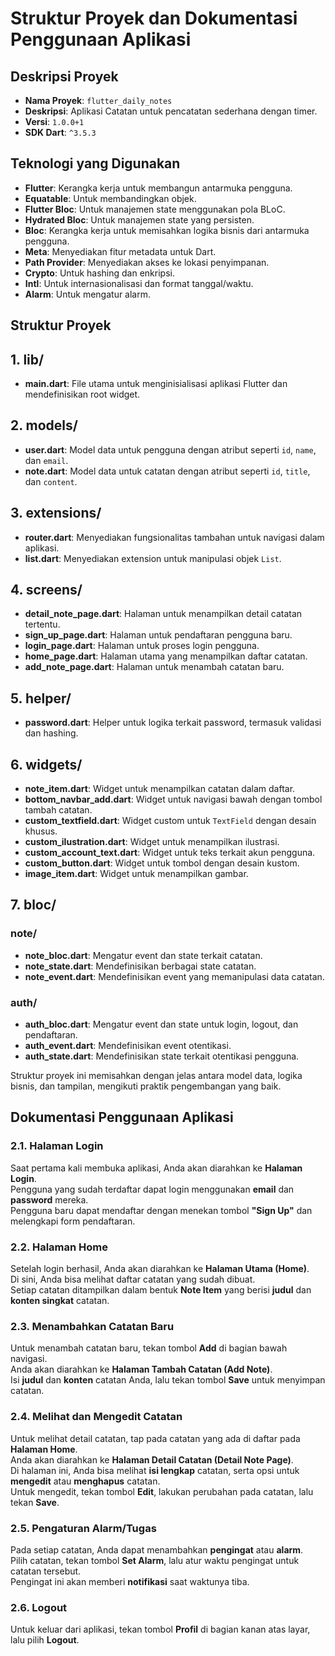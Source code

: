 # Struktur Proyek dan Dokumentasi Penggunaan Aplikasi

## Deskripsi Proyek

- **Nama Proyek**: `flutter_daily_notes`
- **Deskripsi**: Aplikasi Catatan untuk pencatatan sederhana dengan timer.
- **Versi**: `1.0.0+1`
- **SDK Dart**: `^3.5.3`

## Teknologi yang Digunakan

- **Flutter**: Kerangka kerja untuk membangun antarmuka pengguna.
- **Equatable**: Untuk membandingkan objek.
- **Flutter Bloc**: Untuk manajemen state menggunakan pola BLoC.
- **Hydrated Bloc**: Untuk manajemen state yang persisten.
- **Bloc**: Kerangka kerja untuk memisahkan logika bisnis dari antarmuka pengguna.
- **Meta**: Menyediakan fitur metadata untuk Dart.
- **Path Provider**: Menyediakan akses ke lokasi penyimpanan.
- **Crypto**: Untuk hashing dan enkripsi.
- **Intl**: Untuk internasionalisasi dan format tanggal/waktu.
- **Alarm**: Untuk mengatur alarm.

## Struktur Proyek

## 1. lib/

- **main.dart**: File utama untuk menginisialisasi aplikasi Flutter dan mendefinisikan root widget.

## 2. models/

- **user.dart**: Model data untuk pengguna dengan atribut seperti `id`, `name`, dan `email`.
- **note.dart**: Model data untuk catatan dengan atribut seperti `id`, `title`, dan `content`.

## 3. extensions/

- **router.dart**: Menyediakan fungsionalitas tambahan untuk navigasi dalam aplikasi.
- **list.dart**: Menyediakan extension untuk manipulasi objek `List`.

## 4. screens/

- **detail_note_page.dart**: Halaman untuk menampilkan detail catatan tertentu.
- **sign_up_page.dart**: Halaman untuk pendaftaran pengguna baru.
- **login_page.dart**: Halaman untuk proses login pengguna.
- **home_page.dart**: Halaman utama yang menampilkan daftar catatan.
- **add_note_page.dart**: Halaman untuk menambah catatan baru.

## 5. helper/

- **password.dart**: Helper untuk logika terkait password, termasuk validasi dan hashing.

## 6. widgets/

- **note_item.dart**: Widget untuk menampilkan catatan dalam daftar.
- **bottom_navbar_add.dart**: Widget untuk navigasi bawah dengan tombol tambah catatan.
- **custom_textfield.dart**: Widget custom untuk `TextField` dengan desain khusus.
- **custom_ilustration.dart**: Widget untuk menampilkan ilustrasi.
- **custom_account_text.dart**: Widget untuk teks terkait akun pengguna.
- **custom_button.dart**: Widget untuk tombol dengan desain kustom.
- **image_item.dart**: Widget untuk menampilkan gambar.

## 7. bloc/

### note/

- **note_bloc.dart**: Mengatur event dan state terkait catatan.
- **note_state.dart**: Mendefinisikan berbagai state catatan.
- **note_event.dart**: Mendefinisikan event yang memanipulasi data catatan.

### auth/

- **auth_bloc.dart**: Mengatur event dan state untuk login, logout, dan pendaftaran.
- **auth_event.dart**: Mendefinisikan event otentikasi.
- **auth_state.dart**: Mendefinisikan state terkait otentikasi pengguna.

Struktur proyek ini memisahkan dengan jelas antara model data, logika bisnis, dan tampilan, mengikuti praktik pengembangan yang baik.

## Dokumentasi Penggunaan Aplikasi

### 2.1. Halaman Login
Saat pertama kali membuka aplikasi, Anda akan diarahkan ke **Halaman Login**.  
Pengguna yang sudah terdaftar dapat login menggunakan **email** dan **password** mereka.  
Pengguna baru dapat mendaftar dengan menekan tombol **"Sign Up"** dan melengkapi form pendaftaran.

### 2.2. Halaman Home
Setelah login berhasil, Anda akan diarahkan ke **Halaman Utama (Home)**.  
Di sini, Anda bisa melihat daftar catatan yang sudah dibuat.  
Setiap catatan ditampilkan dalam bentuk **Note Item** yang berisi **judul** dan **konten singkat** catatan.

### 2.3. Menambahkan Catatan Baru
Untuk menambah catatan baru, tekan tombol **Add** di bagian bawah navigasi.  
Anda akan diarahkan ke **Halaman Tambah Catatan (Add Note)**.  
Isi **judul** dan **konten** catatan Anda, lalu tekan tombol **Save** untuk menyimpan catatan.

### 2.4. Melihat dan Mengedit Catatan
Untuk melihat detail catatan, tap pada catatan yang ada di daftar pada **Halaman Home**.  
Anda akan diarahkan ke **Halaman Detail Catatan (Detail Note Page)**.  
Di halaman ini, Anda bisa melihat **isi lengkap** catatan, serta opsi untuk **mengedit** atau **menghapus** catatan.  
Untuk mengedit, tekan tombol **Edit**, lakukan perubahan pada catatan, lalu tekan **Save**.

### 2.5. Pengaturan Alarm/Tugas
Pada setiap catatan, Anda dapat menambahkan **pengingat** atau **alarm**.  
Pilih catatan, tekan tombol **Set Alarm**, lalu atur waktu pengingat untuk catatan tersebut.  
Pengingat ini akan memberi **notifikasi** saat waktunya tiba.

### 2.6. Logout
Untuk keluar dari aplikasi, tekan tombol **Profil** di bagian kanan atas layar, lalu pilih **Logout**.
